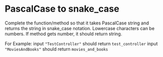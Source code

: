 # PascalCase to snake_case

Complete the function/method so that it takes PascalCase string and returns the string in snake_case notation. Lowercase characters can be numbers. If method gets number, it should return string.

For Example:
input `"TestController"` should return `test_controller`
input `"MoviesAndBooks"` should return `movies_and_books`
